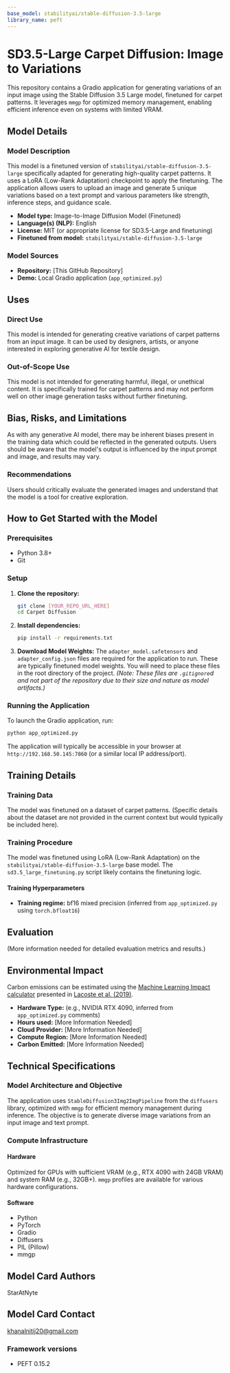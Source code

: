 ```yaml
---
base_model: stabilityai/stable-diffusion-3.5-large
library_name: peft
---
```


# SD3.5-Large Carpet Diffusion: Image to Variations

This repository contains a Gradio application for generating variations of an input image using the Stable Diffusion 3.5 Large model, finetuned for carpet patterns. It leverages `mmgp` for optimized memory management, enabling efficient inference even on systems with limited VRAM.

## Model Details

### Model Description

This model is a finetuned version of `stabilityai/stable-diffusion-3.5-large` specifically adapted for generating high-quality carpet patterns. It uses a LoRA (Low-Rank Adaptation) checkpoint to apply the finetuning. The application allows users to upload an image and generate 5 unique variations based on a text prompt and various parameters like strength, inference steps, and guidance scale.

- **Model type:** Image-to-Image Diffusion Model (Finetuned)
- **Language(s) (NLP):** English
- **License:** MIT (or appropriate license for SD3.5-Large and finetuning)
- **Finetuned from model:** `stabilityai/stable-diffusion-3.5-large`

### Model Sources

- **Repository:** [This GitHub Repository]
- **Demo:** Local Gradio application (`app_optimized.py`)

## Uses

### Direct Use

This model is intended for generating creative variations of carpet patterns from an input image. It can be used by designers, artists, or anyone interested in exploring generative AI for textile design.

### Out-of-Scope Use

This model is not intended for generating harmful, illegal, or unethical content. It is specifically trained for carpet patterns and may not perform well on other image generation tasks without further finetuning.

## Bias, Risks, and Limitations

As with any generative AI model, there may be inherent biases present in the training data which could be reflected in the generated outputs. Users should be aware that the model's output is influenced by the input prompt and image, and results may vary.

### Recommendations

Users should critically evaluate the generated images and understand that the model is a tool for creative exploration.

## How to Get Started with the Model

### Prerequisites

- Python 3.8+
- Git

### Setup

1.  **Clone the repository:**
    ```bash
    git clone [YOUR_REPO_URL_HERE]
    cd Carpet Diffusion
    ```
2.  **Install dependencies:**
    ```bash
    pip install -r requirements.txt
    ```
3.  **Download Model Weights:**
    The `adapter_model.safetensors` and `adapter_config.json` files are required for the application to run. These are typically finetuned model weights. You will need to place these files in the root directory of the project.
    *(Note: These files are `.gitignore`d and not part of the repository due to their size and nature as model artifacts.)*

### Running the Application

To launch the Gradio application, run:

```bash
python app_optimized.py
```

The application will typically be accessible in your browser at `http://192.168.50.145:7860` (or a similar local IP address/port).

## Training Details

### Training Data

The model was finetuned on a dataset of carpet patterns. (Specific details about the dataset are not provided in the current context but would typically be included here).

### Training Procedure

The model was finetuned using LoRA (Low-Rank Adaptation) on the `stabilityai/stable-diffusion-3.5-large` base model. The `sd3.5_large_finetuning.py` script likely contains the finetuning logic.

#### Training Hyperparameters

- **Training regime:** bf16 mixed precision (inferred from `app_optimized.py` using `torch.bfloat16`)

## Evaluation

(More information needed for detailed evaluation metrics and results.)

## Environmental Impact

Carbon emissions can be estimated using the [Machine Learning Impact calculator](https://mlco2.github.io/impact#compute) presented in [Lacoste et al. (2019)](https://arxiv.org/abs/1910.09700).

- **Hardware Type:** (e.g., NVIDIA RTX 4090, inferred from `app_optimized.py` comments)
- **Hours used:** [More Information Needed]
- **Cloud Provider:** [More Information Needed]
- **Compute Region:** [More Information Needed]
- **Carbon Emitted:** [More Information Needed]

## Technical Specifications

### Model Architecture and Objective

The application uses `StableDiffusion3Img2ImgPipeline` from the `diffusers` library, optimized with `mmgp` for efficient memory management during inference. The objective is to generate diverse image variations from an input image and text prompt.

### Compute Infrastructure

#### Hardware

Optimized for GPUs with sufficient VRAM (e.g., RTX 4090 with 24GB VRAM) and system RAM (e.g., 32GB+). `mmgp` profiles are available for various hardware configurations.

#### Software

- Python
- PyTorch
- Gradio
- Diffusers
- PIL (Pillow)
- mmgp

## Model Card Authors

StarAtNyte

## Model Card Contact

khanalnitij20@gmail.com

### Framework versions

- PEFT 0.15.2
